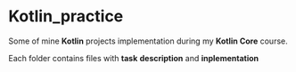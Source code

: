 # Kotlin_practice

Some of mine **Kotlin** projects implementation during my **Kotlin Core** course.

Each folder contains files with **task** **description** and **inplementation**
